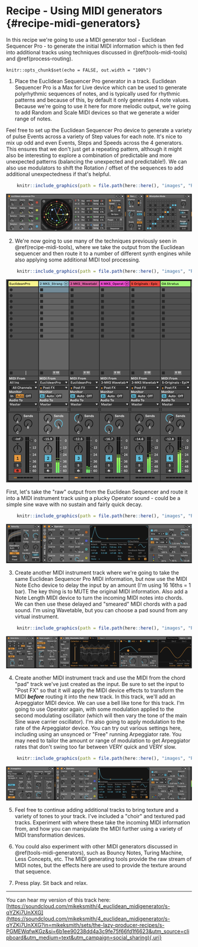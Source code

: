 # Recipe - Using MIDI generators {#recipe-midi-generators}

In this recipe we're going to use a MIDI generator tool - Euclidean Sequencer Pro - to generate the initial MIDI information which is then fed into additional tracks using techniques discussed in \@ref(tools-midi-tools) and \@ref(process-routing).

```{{r, echo = FALSE}}
knitr::opts_chunk$set(echo = FALSE, out.width = "100%")
```

1.  Place the Euclidean Sequencer Pro generator in a track. Euclidean Sequencer Pro is a Max for Live device which can be used to generate polyrhythmic sequences of notes, and is typically used for rhythmic patterns and because of this, by default it only generates 4 note values. Because we're going to use it here for more melodic output, we're going to add Random and Scale MIDI devices so that we generate a wider range of notes.

Feel free to set up the Euclidean Sequencer Pro device to generate a variety of pulse Events across a variety of Step values for each note. It's nice to mix up odd and even Events, Steps and Speeds across the 4 generators. This ensures that we don't just get a repeating pattern, although it might also be interesting to explore a combination of predictable and more unexpected patterns (balancing the unexpected and predictable!). We can also use modulators to shift the Rotation / offset of the sequences to add additional unexpectedness if that's helpful.


``` r
    knitr::include_graphics(path = file.path(here::here(), "images", "Recipe4_EuclideanSequencerPro.png"))
```

![](images/Recipe4_EuclideanSequencerPro.png)<!-- -->

2.  We're now going to use many of the techniques previously seen in \@ref(recipe-midi-tools), where we take the output from the Euclidean sequencer and then route it to a number of different synth engines while also applying some additional MIDI tool processing.


``` r
    knitr::include_graphics(path = file.path(here::here(), "images", "Recipe4_Routing.png"))
```

![](images/Recipe4_Routing.png)<!-- -->

First, let's take the "raw" output from the Euclidean Sequencer and route it into a MIDI instrument track using a plucky Operator sound - could be a simple sine wave with no sustain and fairly quick decay.


``` r
    knitr::include_graphics(path = file.path(here::here(), "images", "Recipe4_Operator.png"))
```

![](images/Recipe4_Operator.png)<!-- -->

3.  Create another MIDI instrument track where we're going to take the same Euclidean Sequencer Pro MIDI information, but now use the MIDI Note Echo device to delay the input by an amount (I'm using 16 16ths = 1 bar). The key thing is to MUTE the original MIDI information. Also add a Note Length MIDI device to turn the incoming MIDI notes into chords. We can then use these delayed and "smeared" MIDI chords with a pad sound. I'm using Wavetable, but you can choose a pad sound from any virtual instrument.


``` r
    knitr::include_graphics(path = file.path(here::here(), "images", "Recipe4_Pad.png"))
```

![](images/Recipe4_Pad.png)<!-- -->

4.  Create another MIDI instrument track and use the MIDI from the chord "pad" track we've just created as the input. Be sure to set the input to "Post FX" so that it will apply the MIDI device effects to transform the MIDI ***before*** routing it into the new track. In this track, we'll add an Arpeggiator MIDI device. We can use a bell like tone for this track. I'm going to use Operator again, with some modulation applied to the second modulating oscillator (which will then vary the tone of the main Sine wave carrier oscillator). I'm also going to apply modulation to the rate of the Arpeggiator device. You can try out various settings here, including using an unsynced or "Free" running Arpeggiator rate. You may need to tailor the amount or range of modulation to get Arpeggiator rates that don't swing too far between VERY quick and VERY slow.


``` r
    knitr::include_graphics(path = file.path(here::here(), "images", "Recipe4_Arp.png"))
```

![](images/Recipe4_Arp.png)<!-- -->

5.  Feel free to continue adding additional tracks to bring texture and a variety of tones to your track. I've included a "choir" and textured pad tracks. Experiment with where these take the incoming MIDI information from, and how you can manipulate the MIDI further using a variety of MIDI transformation devices.

6.  You could also experiment with other MIDI generators discussed in \@ref(tools-midi-generators), such as Bouncy Notes, Turing Machine, Less Concepts, etc. The MIDI generating tools provide the raw stream of MIDI notes, but the effects here are used to provide the texture around that sequence.

7.  Press play. Sit back and relax.

------------------------------------------------------------------------

You can hear my version of this track here: [https://soundcloud.com/mikeksmith/4_euclidean_midigenerator/s-qYZKj7UnXXG](https://soundcloud.com/mikeksmith/4_euclidean_midigenerator/s-qYZKj7UnXXG?in=mikeksmith/sets/the-lazy-producer-recipes/s-PGMEWqfwKGz&si=6b1ee90238dd4a3c9fe75f66fd1f6623&utm_source=clipboard&utm_medium=text&utm_campaign=social_sharing){.uri}


